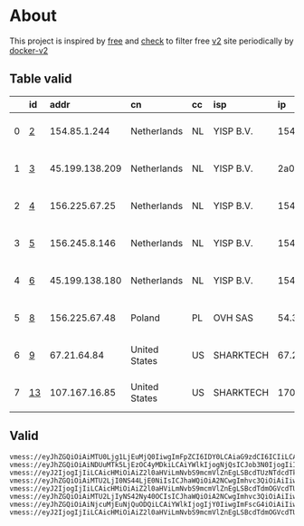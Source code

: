 
# About

This project is inspired by [free](https://github.com/freefq/free) and [check](https://github.com/yeahwu/check) to filter free [v2](https://github.com/v2fly/v2ray-core) site periodically by [docker-v2](https://hub.docker.com/r/v2ray/official)

    

## Table valid
|    | id                   | addr           | cn            | cc   | isp       | ip                                   | chatgpt          |
|---:|:---------------------|:---------------|:--------------|:-----|:----------|:-------------------------------------|:-----------------|
|  0 | [2](config/2.json)   | 154.85.1.244   | Netherlands   | NL   | YISP B.V. | 154.84.1.206                         | Yes (Region: NL) |
|  1 | [3](config/3.json)   | 45.199.138.209 | Netherlands   | NL   | YISP B.V. | 2a02:2a38:1:2796:ae1f:6bff:fe24:8940 | Yes (Region: NL) |
|  2 | [4](config/4.json)   | 156.225.67.25  | Netherlands   | NL   | YISP B.V. | 154.84.1.193                         | Yes (Region: NL) |
|  3 | [5](config/5.json)   | 156.245.8.146  | Netherlands   | NL   | YISP B.V. | 154.84.1.134                         | Yes (Region: NL) |
|  4 | [6](config/6.json)   | 45.199.138.180 | Netherlands   | NL   | YISP B.V. | 154.84.1.229                         | Yes (Region: NL) |
|  5 | [8](config/8.json)   | 156.225.67.48  | Poland        | PL   | OVH SAS   | 54.36.174.181                        | Yes (Region: FR) |
|  6 | [9](config/9.json)   | 67.21.64.84    | United States | US   | SHARKTECH | 67.21.72.34                          | Yes (Region: US) |
|  7 | [13](config/13.json) | 107.167.16.85  | United States | US   | SHARKTECH | 170.178.189.50                       | Yes (Region: US) |

## Valid
```
vmess://eyJhZGQiOiAiMTU0Ljg1LjEuMjQ0IiwgImFpZCI6IDY0LCAiaG9zdCI6ICIiLCAiaWQiOiAiMWQ0NzRmMGItZTc4ZC00YWY5LWJjNGEtYTQ2NzQ2N2JjN2E3IiwgIm5ldCI6ICJ0Y3AiLCAicGF0aCI6ICIiLCAicG9ydCI6IDU0OTgyLCAicHMiOiAiZ2l0aHViLmNvbS9mcmVlZnEgLSBcdTdmOGVcdTU2ZmRDbG91ZGlubm92YXRpb25cdTY1NzBcdTYzNmVcdTRlMmRcdTVmYzMgMiIsICJ0bHMiOiAiIiwgInR5cGUiOiAiYXV0byIsICJzZWN1cml0eSI6ICJhdXRvIiwgInNraXAtY2VydC12ZXJpZnkiOiB0cnVlLCAic25pIjogIiJ9
vmess://eyJhZGQiOiAiNDUuMTk5LjEzOC4yMDkiLCAiYWlkIjogNjQsICJob3N0IjogIiIsICJpZCI6ICI0MTgwNDhhZi1hMjkzLTRiOTktOWIwYy05OGNhNDY5MGRkMjQiLCAibmV0IjogInRjcCIsICJwYXRoIjogIiIsICJwb3J0IjogNTA0NDcsICJwcyI6ICJnaXRodWIuY29tL2ZyZWVmcSAtIFx1N2Y4ZVx1NTZmZFx1NTJhMFx1NTIyOVx1Nzk4Zlx1NWMzY1x1NGU5YVx1NWRkZVx1NTcyM1x1NGY1NVx1NTg1ZU1VTFRBQ09NXHU2NzNhXHU2MjNmIDMiLCAidGxzIjogIiIsICJ0eXBlIjogImF1dG8iLCAic2VjdXJpdHkiOiAiYXV0byIsICJza2lwLWNlcnQtdmVyaWZ5IjogdHJ1ZSwgInNuaSI6ICIifQ==
vmess://eyJ2IjogIjIiLCAicHMiOiAiZ2l0aHViLmNvbS9mcmVlZnEgLSBcdTUzNTdcdTk3NWUgIDQiLCAiYWRkIjogIjE1Ni4yMjUuNjcuMjUiLCAicG9ydCI6ICI1MTM4MSIsICJpZCI6ICIzNzVlNzBmMC01ZDQ2LTQ3NmYtOGQ2OS0wZmIzNWM1NTQ4YTkiLCAiYWlkIjogIjY0IiwgInNjeSI6ICJhdXRvIiwgIm5ldCI6ICJ0Y3AiLCAidHlwZSI6ICJub25lIiwgImhvc3QiOiAiIiwgInBhdGgiOiAiIiwgInRscyI6ICIiLCAic25pIjogIiIsICJhbHBuIjogIiJ9
vmess://eyJhZGQiOiAiMTU2LjI0NS44LjE0NiIsICJhaWQiOiA2NCwgImhvc3QiOiAiIiwgImlkIjogIjYzYjRiODI5LTdmMDEtNGUyNi1iMDM3LWYwNGIxZjA5ODc2NSIsICJuZXQiOiAidGNwIiwgInBhdGgiOiAiIiwgInBvcnQiOiA0Mjk1MiwgInBzIjogImdpdGh1Yi5jb20vZnJlZWZxIC0gXHU5OTk5XHU2ZTJmICA1IiwgInRscyI6ICIiLCAidHlwZSI6ICJhdXRvIiwgInNlY3VyaXR5IjogImF1dG8iLCAic2tpcC1jZXJ0LXZlcmlmeSI6IHRydWUsICJzbmkiOiAiIn0=
vmess://eyJ2IjogIjIiLCAicHMiOiAiZ2l0aHViLmNvbS9mcmVlZnEgLSBcdTdmOGVcdTU2ZmRcdTUyYTBcdTUyMjlcdTc5OGZcdTVjM2NcdTRlOWFcdTVkZGVcdTU3MjNcdTRmNTVcdTU4NWVNVUxUQUNPTVx1NjczYVx1NjIzZiA2IiwgImFkZCI6ICI0NS4xOTkuMTM4LjE4MCIsICJwb3J0IjogIjU0ODg1IiwgInR5cGUiOiAibm9uZSIsICJpZCI6ICJkMzEzMzQ4NC1mMmJmLTRiMGMtOGQzOC1mOGU2NDViNjU2ODciLCAiYWlkIjogIjY0IiwgIm5ldCI6ICJ0Y3AiLCAicGF0aCI6ICIvIiwgImhvc3QiOiAiIiwgInRscyI6ICIifQ==
vmess://eyJhZGQiOiAiMTU2LjIyNS42Ny40OCIsICJhaWQiOiA2NCwgImhvc3QiOiAiIiwgImlkIjogIjNjYTkxMmRhLTZhYzItNDE4Zi1iOWNmLTQ1YjZmNjk0NTc5YiIsICJuZXQiOiAidGNwIiwgInBhdGgiOiAiIiwgInBvcnQiOiA0NTQ5MywgInBzIjogImdpdGh1Yi5jb20vZnJlZWZxIC0gXHU1MzU3XHU5NzVlICA4IiwgInRscyI6ICIiLCAidHlwZSI6ICJhdXRvIiwgInNlY3VyaXR5IjogImF1dG8iLCAic2tpcC1jZXJ0LXZlcmlmeSI6IHRydWUsICJzbmkiOiAiIn0=
vmess://eyJhZGQiOiAiNjcuMjEuNjQuODQiLCAiYWlkIjogIjY0IiwgImFscG4iOiAiIiwgImZwIjogIiIsICJob3N0IjogIiIsICJpZCI6ICIyNTY2ZDAwZi0yMThjLTQ4ZjctOWEzNi0xM2QzZDZmMWE3MjQiLCAibmV0IjogInRjcCIsICJwYXRoIjogIiIsICJwb3J0IjogIjQzMTIzIiwgInBzIjogImdpdGh1Yi5jb20vZnJlZWZxIC0gXHU3ZjhlXHU1NmZkXHU1MmEwXHU1MjI5XHU3OThmXHU1YzNjXHU0ZTlhXHU1ZGRlXHU2ZDFiXHU2NzQ5XHU3N2Y2U2hhcmtUZWNoXHU2NTcwXHU2MzZlXHU0ZTJkXHU1ZmMzIDkiLCAic2N5IjogImF1dG8iLCAic25pIjogIiIsICJ0bHMiOiAiIiwgInR5cGUiOiAibm9uZSIsICJ2IjogIjIifQ==
vmess://eyJ2IjogIjIiLCAicHMiOiAiZ2l0aHViLmNvbS9mcmVlZnEgLSBcdTdmOGVcdTU2ZmRcdTUyYTBcdTUyMjlcdTc5OGZcdTVjM2NcdTRlOWFcdTVkZGVcdTZkMWJcdTY3NDlcdTc3ZjZcdTVlMDJTaGFya1RlY2hcdTY1NzBcdTYzNmVcdTRlMmRcdTVmYzMgMTMiLCAiYWRkIjogIjEwNy4xNjcuMTYuODUiLCAicG9ydCI6IDQ0MywgImlkIjogIjc2NDBhMWU3LTk3MDEtNDI4ZS1hNGIyLTE5YjNlN2RkNmY5ZiIsICJhaWQiOiA2NCwgInNjeSI6ICJhdXRvIiwgIm5ldCI6ICJ3cyIsICJob3N0IjogInd3dy41MTEwOTA1Ny54eXoiLCAicGF0aCI6ICIvcGF0aC8wODA4MjIyNzI5MTQiLCAidGxzIjogInRscyJ9
```

